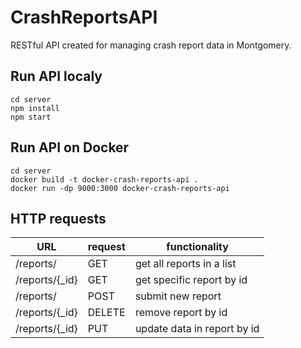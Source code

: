 # CrashReportsAPI

RESTful API created for managing crash report data in Montgomery.

## Run API localy

```
cd server
npm install
npm start
```

## Run API on Docker

```
cd server
docker build -t docker-crash-reports-api .
docker run -dp 9000:3000 docker-crash-reports-api
```

## HTTP requests

| URL             | request | functionality               |
| --------------- | ------- | --------------------------- |
| /reports/       | GET     | get all reports in a list   |
| /reports/{\_id} | GET     | get specific report by id   |
| /reports/       | POST    | submit new report           |
| /reports/{\_id} | DELETE  | remove report by id         |
| /reports/{\_id} | PUT     | update data in report by id |
